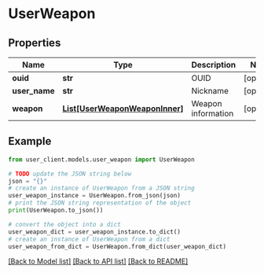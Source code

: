 # UserWeapon


## Properties

Name | Type | Description | Notes
------------ | ------------- | ------------- | -------------
**ouid** | **str** | OUID | [optional] 
**user_name** | **str** | Nickname | [optional] 
**weapon** | [**List[UserWeaponWeaponInner]**](UserWeaponWeaponInner.md) | Weapon information | [optional] 

## Example

```python
from user_client.models.user_weapon import UserWeapon

# TODO update the JSON string below
json = "{}"
# create an instance of UserWeapon from a JSON string
user_weapon_instance = UserWeapon.from_json(json)
# print the JSON string representation of the object
print(UserWeapon.to_json())

# convert the object into a dict
user_weapon_dict = user_weapon_instance.to_dict()
# create an instance of UserWeapon from a dict
user_weapon_from_dict = UserWeapon.from_dict(user_weapon_dict)
```
[[Back to Model list]](../README.md#documentation-for-models) [[Back to API list]](../README.md#documentation-for-api-endpoints) [[Back to README]](../README.md)


